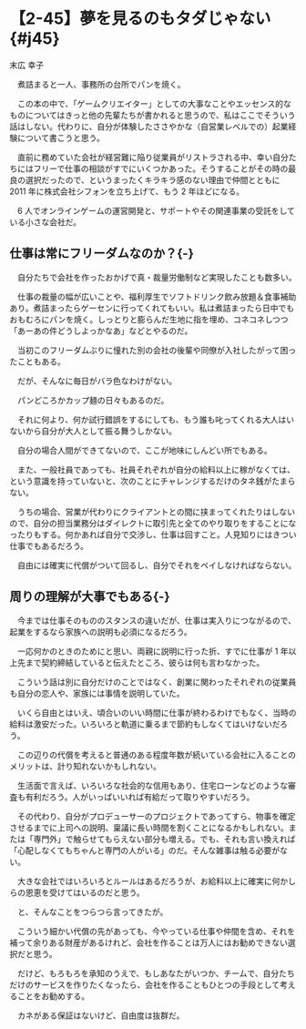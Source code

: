 # 【2-45】夢を見るのもタダじゃない{#j45}

<div class="author">末広 幸子</div>

　煮詰まると一人、事務所の台所でパンを焼く。

　この本の中で、「ゲームクリエイター」としての大事なことやエッセンス的なものについてはきっと他の先輩たちが書かれると思うので、私はここでそういう話はしない。代わりに、自分が体験したささやかな（自営業レベルでの）起業経験について書こうと思う。

　直前に務めていた会社が経営難に陥り従業員がリストラされる中、幸い自分たちにはフリーで仕事の相談がすでにいくつかあった。そうすることがその時の最良の選択だったので、というまったくキラキラ感のない理由で仲間とともに 2011 年に株式会社シフォンを立ち上げて、もう 2 年ほどになる。

　6 人でオンラインゲームの運営開発と、サポートやその関連事業の受託をしている小さな会社だ。

## 仕事は常にフリーダムなのか？{-}

　自分たちで会社を作ったおかげで真・裁量労働制など実現したことも数多い。

　仕事の裁量の幅が広いことや、福利厚生でソフトドリンク飲み放題＆食事補助あり。煮詰まったらゲーセンに行ってくれてもいい。私は煮詰まったら日中でもおもむろにパンを焼く。しっとりと膨らんだ生地に指を埋め、コネコネしつつ「あーあの件どうしよっかなあ」などとやるのだ。

　当初このフリーダムぶりに憧れた別の会社の後輩や同僚が入社したがって困ったこともある。

　だが、そんなに毎日がバラ色なわけがない。

　パンどころかカップ麺の日々もあるのだ。

　それに何より、何か試行錯誤をするにしても、もう誰も叱ってくれる大人はいないから自分が大人として振る舞うしかない。

　自分の場合人間ができてないので、ここが地味にしんどい所でもある。

　また、一般社員であっても、社員それぞれが自分の給料以上に稼がなくては、という意識を持っていないと、次のことにチャレンジするだけのタネ銭がたまらない。

　うちの場合、営業が代わりにクライアントとの間に挟まってくれたりはしないので、自分の担当業務分はダイレクトに取引先と全てのやり取りをすることになったりもする。何かあれば自分で交渉し、仕事は回すこと。人見知りにはきつい仕事でもあるだろう。

　自由には確実に代償がついて回るし、自分でそれをペイしなければならない。

## 周りの理解が大事でもある{-}

　今までは仕事そのもののスタンスの違いだが、仕事は実入りにつながるので、起業をするなら家族への説明も必須になるだろう。

　一応何かのときのためにと思い、両親に説明に行った折、すでに仕事が 1 年以上先まで契約締結していると伝えたところ、彼らは何も言わなかった。

　こういう話は別に自分だけのことではなく、創業に関わったそれぞれの従業員も自分の恋人や、家族には事情を説明していた。

　いくら自由とはいえ、頃合いのいい時間に仕事が終わるわけでもなく、当時の給料は激安だった。いろいろと軌道に乗るまで節約もしなくてはいけないだろう。

　この辺りの代償を考えると普通のある程度年数が続いている会社に入ることのメリットは、計り知れないかもしれない。

　生活面で言えば、いろいろな社会的な信用もあり、住宅ローンなどのような審査も有利だろう。人がいっぱいいれば有給だって取りやすいだろう。

　その代わり、自分がプロデューサーのプロジェクトであってすら、物事を確定させるまでに上司への説明、稟議に長い時間を割くことになるかもしれない。または「専門外」で触らせてもらえない部分も増える。でも、それも言い換えれば「心配しなくてもちゃんと専門の人がいる」のだ。そんな雑事は触る必要がない。

　大きな会社ではいろいろとルールはあるだろうが、お給料以上に確実に何かしらの恩恵を受けてはいるのだと思う。

　と、そんなことをつらつら言ってきたが。

　こういう細かい代償の先があっても、今やっている仕事や仲間を含め、それを補って余りある財産があるけれど、会社を作ることは万人にはお勧めできない選択だと思う。

　だけど、もろもろを承知のうえで、もしあなたがいつか、チームで、自分たちだけのサービスを作りたくなったら、会社を作ることもひとつの手段として考えることをお勧めする。

　カネがある保証はないけど、自由度は抜群だ。
